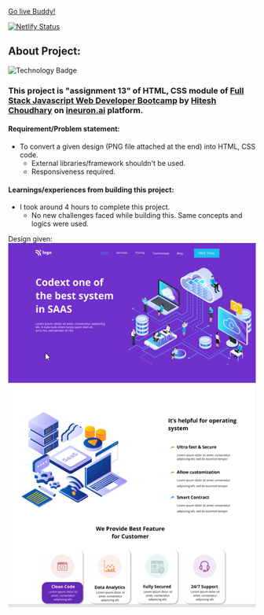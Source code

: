 [Go live Buddy!](https://tushar-ojha-saas-landing-page.netlify.app/)

[![Netlify Status](https://api.netlify.com/api/v1/badges/08792b0d-05a4-4f99-97ad-0f08934f1468/deploy-status)](https://app.netlify.com/sites/tushar-ojha-web-design-landing-page/deploys)

## About Project: 
  ![Technology Badge](https://img.shields.io/badge/Technology-HTML%20%7C%20CSS-green)
  ### This project is "assignment 13" of HTML, CSS module of [Full Stack Javascript Web Developer Bootcamp](https://ineuron.ai/course/Full-Stack-Javascript-Web-Developer) by [Hitesh Choudhary](https://www.youtube.com/c/HiteshChoudharydotcom) on [ineuron.ai](https://ineuron.ai/) platform. 
  
  
#### Requirement/Problem statement: 
- To convert a given design (PNG file attached at the end) into HTML, CSS code.
    - External libraries/framework shouldn't be used.
    - Responsiveness required.

#### Learnings/experiences from building this project:
- I took around 4 hours to complete this project.
  - No new challenges faced while building this. Same concepts and logics were used.

Design given:
![Design](/Design.png)


